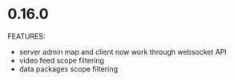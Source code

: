 # 0.16.0

FEATURES:

- server admin map and client now work through websocket API
- video feed scope filtering
- data packages scope filtering